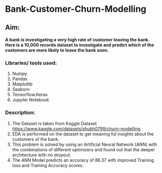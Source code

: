 # Bank-Customer-Churn-Modelling

## Aim:
#### A bank is investigating a very high rate of customer leaving the bank. Here is a 10,000 records dataset to investigate and predict which of the customers are more     likely to leave the bank soon.

### Libraries/ tools used:
1. Numpy
2. Pandas
3. Matplotlib
4. Seaborn
5. Tensorflow.Keras
6. Jupyter Notebook

### Description:
1. The Dataset is taken from Kaggle Dataset https://www.kaggle.com/datasets/shubh0799/churn-modelling
2. EDA is performed on the dataset to get meaning ful insights about the customers of the bank.
3. This problem is solved by using an Artificial Neural Network (ANN) with the combinations of different optimizers and found out that the deeper architecture with no    dropout.
4. The ANN Model predicts an accuracy of 86.37 with improved Training loss and Training Accuracy scores. 
